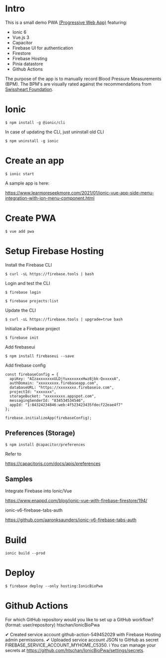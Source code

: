 # Intro

This is a small demo PWA [(Progressive Web App)](https://en.wikipedia.org/wiki/Progressive_web_app) featuring:

- Ionic 6
- Vue.js 3
- Capacitor
- Firebase UI for authentication
- Firestore
- Firebase Hosting
- Pinia datastore
- Github Actions

The purpose of the app is to manually record Blood Pressure Measurements (BPM).
The BPM's are visually rated against the recommendations from [Swissheart Foundation](https://swissheart.ch/so-bleiben-sie-gesund/gesund-leben/blutdruck).



# Ionic

```
$ npm install -g @ionic/cli
```

In case of updating the CLI, just uninstall old CLI

```
$ npm uninstall -g ionic
```

# Create an app

```
$ ionic start
```

A sample app is here:

https://www.learmoreseekmore.com/2021/01/ionic-vue-app-side-menu-integration-with-ion-menu-component.html


# Create PWA

```
$ vue add pwa
```

# Setup Firebase Hosting

Install the Firebase CLI

```
$ curl -sL https://firebase.tools | bash
```

Login and test the CLI

```
$ firebase login

$ firebase projects:list
```

Update the CLI

```
$ curl -sL https://firebase.tools | upgrade=true bash
```

Initialize a Firebase project

```
$ firebase init
```

Add firebaseui

```
$ npm install firebaseui --save
```

Add firebase config

```
const firebaseConfig = {
  apiKey: "AIzaxxxxxxxULDjYuxxxxxxxHwz8jbk-QxxxxxA",
  authDomain: "xxxxxxxxx.firebaseapp.com",
  databaseURL: "https://xxxxxxxx.firebaseio.com",
  projectId: "xxxxxxx",
  storageBucket: "xxxxxxxxx.appspot.com",
  messagingSenderId: "834534534546",
  appId: "1:84324234846:web:4f523423435fdecf22eae4f7"
};

firebase.initializeApp(firebaseConfig);
```

## Preferences (Storage)

```
$ npm install @capacitor/preferences
```

Refer to 

https://capacitorjs.com/docs/apis/preferences


## Samples

Integrate Firebase into Ionic/Vue

https://www.enappd.com/blog/ionic-vue-with-firebase-firestore/194/


ionic-v6-firebase-tabs-auth

https://github.com/aaronksaunders/ionic-v6-firebase-tabs-auth


# Build

```
ionic build --prod
```

# Deploy

```
$ firebase deploy --only hosting:IonicBioPwa
```

# Github Actions

 For which GitHub repository would you like to set up a GitHub workflow? (format: user/repository) htschan/IonicBioPwa

✔  Created service account github-action-549452029 with Firebase Hosting admin permissions.
✔  Uploaded service account JSON to GitHub as secret FIREBASE_SERVICE_ACCOUNT_MYHOME_C5350.
i  You can manage your secrets at https://github.com/htschan/IonicBioPwa/settings/secrets.
